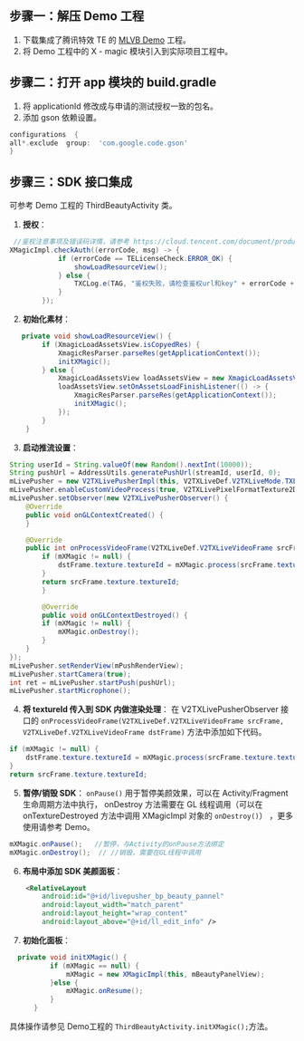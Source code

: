 [](id:step1)
## 步骤一：解压 Demo 工程
1. 下载集成了腾讯特效 TE 的 [MLVB Demo](https://mediacloud-76607.gzc.vod.tencent-cloud.com/TencentEffect/Android/2.4.0.108.vcube/MLVB-xmagic-demo.zip) 工程。
2. 将 Demo ⼯程中的 X - magic 模块引⼊到实际项⽬⼯程中。

[](id:step2)

## 步骤二：打开 app 模块的 build.gradle
1. 将 applicationId 修改成与申请的测试授权⼀致的包名。
2. 添加 gson 依赖设置。
```groovy
configurations  {
all*.exclude  group:  'com.google.code.gson'
}
```

[](id:step3)

## 步骤三：SDK 接口集成
可参考 Demo ⼯程的 ThirdBeautyActivity 类。
1. **授权**：
```java
 //鉴权注意事项及错误码详情，请参考 https://cloud.tencent.com/document/product/616/65891#.E6.AD.A5.E9.AA.A4.E4.B8.80.EF.BC.9A.E9.89.B4.E6.9D.83
XMagicImpl.checkAuth((errorCode, msg) -> {
            if (errorCode == TELicenseCheck.ERROR_OK) {
                showLoadResourceView();
            } else {
                TXCLog.e(TAG, "鉴权失败，请检查鉴权url和key" + errorCode + " " + msg);
            }
        });
```
2. **初始化素材**：
```java
   private void showLoadResourceView() {
        if (XmagicLoadAssetsView.isCopyedRes) {
            XmagicResParser.parseRes(getApplicationContext());
            initXMagic();
        } else {
            XmagicLoadAssetsView loadAssetsView = new XmagicLoadAssetsView(this);
            loadAssetsView.setOnAssetsLoadFinishListener(() -> {
                XmagicResParser.parseRes(getApplicationContext());
                initXMagic();
            });
        }
    }
```
3. **启动推流设置**：
```java
String userId = String.valueOf(new Random().nextInt(10000));
String pushUrl = AddressUtils.generatePushUrl(streamId, userId, 0);
mLivePusher = new V2TXLivePusherImpl(this, V2TXLiveDef.V2TXLiveMode.TXLiveMode_RTC);
mLivePusher.enableCustomVideoProcess(true, V2TXLivePixelFormatTexture2D, V2TXLiveBufferTypeTexture);
mLivePusher.setObserver(new V2TXLivePusherObserver() {
	@Override
	public void onGLContextCreated() {
	}

	@Override
	public int onProcessVideoFrame(V2TXLiveDef.V2TXLiveVideoFrame srcFrame, V2TXLiveDef.V2TXLiveVideoFrame dstFrame) {
		if (mXMagic != null) {
			dstFrame.texture.textureId = mXMagic.process(srcFrame.texture.textureId, srcFrame.width, srcFrame.height);
		}
		return srcFrame.texture.textureId;
		}

		@Override
		public void onGLContextDestroyed() {
		if (mXMagic != null) {
			mXMagic.onDestroy();
		}
	}
});
mLivePusher.setRenderView(mPushRenderView);
mLivePusher.startCamera(true);
int ret = mLivePusher.startPush(pushUrl);
mLivePusher.startMicrophone();
```
4. **将 textureId 传入到 SDK 内做渲染处理**：
在 V2TXLivePusherObserver 接口的 `onProcessVideoFrame(V2TXLiveDef.V2TXLiveVideoFrame srcFrame, V2TXLiveDef.V2TXLiveVideoFrame dstFrame)` 方法中添加如下代码。
```java
if (mXMagic != null) {
	dstFrame.texture.textureId = mXMagic.process(srcFrame.texture.textureId, srcFrame.width,srcFrame.height);
}
return srcFrame.texture.textureId;
```
5. **暂停/销毁 SDK**：
`onPause()` 用于暂停美颜效果，可以在 Activity/Fragment 生命周期方法中执行， onDestroy 方法需要在 GL 线程调用（可以在 onTextureDestroyed 方法中调用 XMagicImpl 对象的 `onDestroy()`） ，更多使用请参考 Demo。  
```java
mXMagic.onPause();   //暂停，与Activity的onPause方法绑定
mXMagic.onDestroy();  // //销毁，需要在GL线程中调用
```
6. **布局中添加 SDK 美颜面板**：
```xml
    <RelativeLayout
        android:id="@+id/livepusher_bp_beauty_pannel"
        android:layout_width="match_parent"
        android:layout_height="wrap_content"
        android:layout_above="@+id/ll_edit_info" />
```
7. **初始化面板**：
```java
  private void initXMagic() {
          if (mXMagic == null) {
              mXMagic = new XMagicImpl(this, mBeautyPanelView);
          }else {
              mXMagic.onResume();
          }
      }
```

具体操作请参见 Demo⼯程的 `ThirdBeautyActivity.initXMagic();`⽅法。
